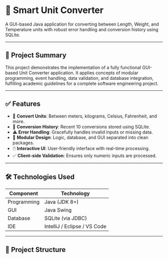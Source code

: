 # 📐 Smart Unit Converter

A GUI-based Java application for converting between Length, Weight, and Temperature units with robust error handling and conversion history using SQLite.

---

## 🧠 Project Summary

This project demonstrates the implementation of a fully functional GUI-based Unit Converter application. It applies concepts of modular programming, event handling, data validation, and database integration, fulfilling academic guidelines for a complete software engineering project.

---

## ✅ Features

- 🔁 **Convert Units**: Between meters, kilograms, Celsius, Fahrenheit, and more.
- 🔎 **Conversion History**: Recent 10 conversions stored using SQLite.
- ⚠️ **Error Handling**: Gracefully handles invalid inputs or missing data.
- 🧩 **Modular Design**: Logic, database, and GUI separated into clean packages.
- 🖱️ **Interactive UI**: User-friendly interface with real-time processing.
- ✅ **Client-side Validation**: Ensures only numeric inputs are processed.

---

## 🛠 Technologies Used

| Component     | Technology     |
|---------------|----------------|
| Programming   | Java (JDK 8+)  |
| GUI           | Java Swing     |
| Database      | SQLite (via JDBC) |
| IDE           | IntelliJ / Eclipse / VS Code |

---

## 📁 Project Structure
